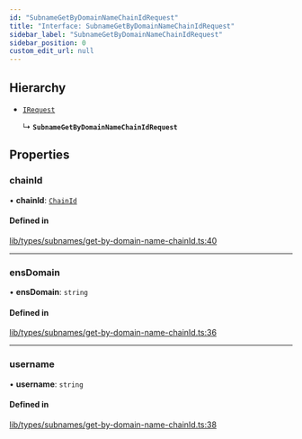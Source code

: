 ```yaml
---
id: "SubnameGetByDomainNameChainIdRequest"
title: "Interface: SubnameGetByDomainNameChainIdRequest"
sidebar_label: "SubnameGetByDomainNameChainIdRequest"
sidebar_position: 0
custom_edit_url: null
---
```


## Hierarchy

- [`IRequest`](IRequest.md)

  ↳ **`SubnameGetByDomainNameChainIdRequest`**

## Properties

### chainId

• **chainId**: [`ChainId`](../modules.md#chainid)

#### Defined in

[lib/types/subnames/get-by-domain-name-chainId.ts:40](https://github.com/JustaName-id/JustaName-sdk/blob/f71acf4/packages/@justaname.id/sdk/src/lib/types/subnames/get-by-domain-name-chainId.ts#L40)

___

### ensDomain

• **ensDomain**: `string`

#### Defined in

[lib/types/subnames/get-by-domain-name-chainId.ts:36](https://github.com/JustaName-id/JustaName-sdk/blob/f71acf4/packages/@justaname.id/sdk/src/lib/types/subnames/get-by-domain-name-chainId.ts#L36)

___

### username

• **username**: `string`

#### Defined in

[lib/types/subnames/get-by-domain-name-chainId.ts:38](https://github.com/JustaName-id/JustaName-sdk/blob/f71acf4/packages/@justaname.id/sdk/src/lib/types/subnames/get-by-domain-name-chainId.ts#L38)
